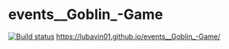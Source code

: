# events__Goblin_-Game

[![Build status](https://ci.appveyor.com/api/projects/status/666uv3g9j8ppbsqr?svg=true)](https://ci.appveyor.com/project/lubavin01/events-goblin-game)
https://lubavin01.github.io/events__Goblin_-Game/
